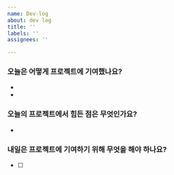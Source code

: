 ```yaml
---
name: Dev-log
about: dev log
title: ''
labels: ''
assignees: ''

---
```


### **오늘은 어떻게 프로젝트에 기여했나요?**

- 
- 

### **오늘의 프로젝트에서 힘든 점은 무엇인가요?**

- 

### **내일은 프로젝트에 기여하기 위해 무엇을 해야 하나요?**

- [ ]
